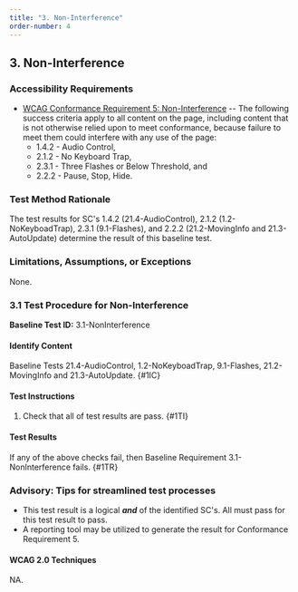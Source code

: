 ```yaml
---
title: "3. Non-Interference"
order-number: 4
---
```

## 3. Non-Interference

### Accessibility Requirements

- [WCAG Conformance Requirement 5: Non-Interference](https://www.w3.org/TR/WCAG20/#cc5) -- The following success criteria apply to all content on the page, including content that is not otherwise relied upon to meet conformance, because failure to meet them could interfere with any use of the page:
    * 1.4.2 - Audio Control,
    * 2.1.2 - No Keyboard Trap,
    * 2.3.1 - Three Flashes or Below Threshold, and
    * 2.2.2 - Pause, Stop, Hide.

### Test Method Rationale

The test results for SC's 1.4.2 (21.4-AudioControl), 2.1.2 (1.2-NoKeyboadTrap), 2.3.1 (9.1-Flashes), and 2.2.2 (21.2-MovingInfo and 21.3-AutoUpdate) determine the result of this baseline test.

### Limitations, Assumptions, or Exceptions

None.

### 3.1 Test Procedure for Non-Interference

**Baseline Test ID:** 3.1-NonInterference

#### Identify Content

Baseline Tests 21.4-AudioControl, 1.2-NoKeyboadTrap, 9.1-Flashes, 21.2-MovingInfo and 21.3-AutoUpdate.
{#1IC}

#### Test Instructions

1. Check that all of test results are pass.
{#1TI}

#### Test Results

If any of the above checks fail, then Baseline Requirement 3.1-NonInterference fails.
{#1TR}

### Advisory: Tips for streamlined test processes

- This test result is a logical ***and*** of the identified SC's. All must pass for this test result to pass.
- A reporting tool may be utilized to generate the result for Conformance Requirement 5.

#### WCAG 2.0 Techniques

NA.
